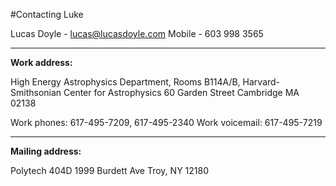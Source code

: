 #Contacting Luke

Lucas Doyle - <a href="mailto:lucas@lucasdoyle.com">lucas@lucasdoyle.com</a>
Mobile - 603 998 3565
<hr /><strong>Work address:</strong>

High Energy Astrophysics Department,
Rooms B114A/B, Harvard-Smithsonian Center for Astrophysics
60 Garden Street
Cambridge MA 02138

Work phones: 617-495-7209, 617-495-2340
Work voicemail: 617-495-7219

<hr /><strong>Mailing address:</strong>

Polytech 404D
1999 Burdett Ave
Troy, NY
12180